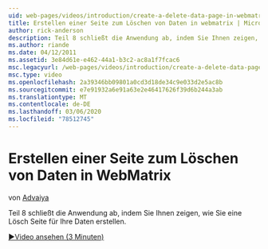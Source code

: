 ```yaml
---
uid: web-pages/videos/introduction/create-a-delete-data-page-in-webmatrix
title: Erstellen einer Seite zum Löschen von Daten in webmatrix | Microsoft-Dokumentation
author: rick-anderson
description: Teil 8 schließt die Anwendung ab, indem Sie Ihnen zeigen, wie Sie eine Lösch Seite für Ihre Daten erstellen.
ms.author: riande
ms.date: 04/12/2011
ms.assetid: 3e84d61e-e462-44a1-b3c2-ac8a1f7fcac6
msc.legacyurl: /web-pages/videos/introduction/create-a-delete-data-page-in-webmatrix
msc.type: video
ms.openlocfilehash: 2a39346bb09801a0cd3d18de34c9e033d2e5ac8b
ms.sourcegitcommit: e7e91932a6e91a63e2e46417626f39d6b244a3ab
ms.translationtype: MT
ms.contentlocale: de-DE
ms.lasthandoff: 03/06/2020
ms.locfileid: "78512745"
---
```

# <a name="create-a-delete-data-page-in-webmatrix"></a>Erstellen einer Seite zum Löschen von Daten in WebMatrix

von [Advaiya](https://twitter.com/Advaiyasolns)

Teil 8 schließt die Anwendung ab, indem Sie Ihnen zeigen, wie Sie eine Lösch Seite für Ihre Daten erstellen.

[&#9654;Video ansehen (3 Minuten)](https://channel9.msdn.com/Blogs/ASP-NET-Site-Videos/create-a-delete-data-page-in-webmatrix)
